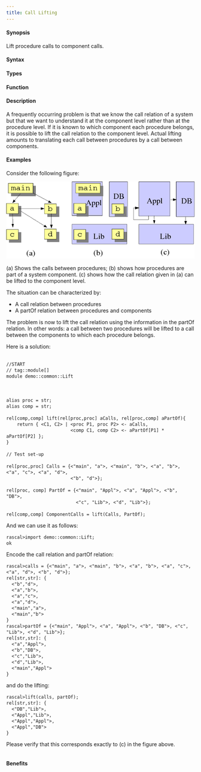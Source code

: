 ```yaml
---
title: Call Lifting
---
```


#### Synopsis

Lift procedure calls to component calls.

#### Syntax

#### Types

#### Function

#### Description

A frequently occurring problem is that we know the call relation of a system but that we want to understand it at the component level rather than at the procedure level. If it is known to which component each procedure belongs, it is possible to lift the call relation to the component level. Actual lifting amounts to translating each call between procedures by a call between components. 

#### Examples

Consider the following figure:


![](/docs//assets/Recipes/Common/CallLifting/parts.png)


(a) Shows the calls between procedures;
(b) shows how procedures are part of a system component.
(c) shows how the call relation given in (a) can be lifted to the component level.

The situation can be characterized by:

*  A call relation between procedures
*  A partOf relation between procedures and components


The problem is now to lift the call relation using the information in the partOf relation.
In other words: a call between two procedures will be lifted to
a call between the components to which each procedure belongs.

Here is a solution:

```rascal

//START
// tag::module[]
module demo::common::Lift



alias proc = str;
alias comp = str;

rel[comp,comp] lift(rel[proc,proc] aCalls, rel[proc,comp] aPartOf){
	return { <C1, C2> | <proc P1, proc P2> <- aCalls, 
	                    <comp C1, comp C2> <- aPartOf[P1] * aPartOf[P2] };
}

// Test set-up

rel[proc,proc] Calls = {<"main", "a">, <"main", "b">, <"a", "b">, <"a", "c">, <"a", "d">, 
                        <"b", "d">};        

rel[proc, comp] PartOf = {<"main", "Appl">, <"a", "Appl">, <"b", "DB">, 
                          <"c", "Lib">, <"d", "Lib">};

rel[comp,comp] ComponentCalls = lift(Calls, PartOf);

```

And we can use it as follows:


```rascal-shell
rascal>import demo::common::Lift;
ok
```
Encode the call relation and partOf relation:

```rascal-shell
rascal>calls = {<"main", "a">, <"main", "b">, <"a", "b">, <"a", "c">, <"a", "d">, <"b", "d">};        
rel[str,str]: {
  <"b","d">,
  <"a","b">,
  <"a","c">,
  <"a","d">,
  <"main","a">,
  <"main","b">
}
rascal>partOf = {<"main", "Appl">, <"a", "Appl">, <"b", "DB">, <"c", "Lib">, <"d", "Lib">};
rel[str,str]: {
  <"a","Appl">,
  <"b","DB">,
  <"c","Lib">,
  <"d","Lib">,
  <"main","Appl">
}
```
and do the lifting:

```rascal-shell
rascal>lift(calls, partOf);
rel[str,str]: {
  <"DB","Lib">,
  <"Appl","Lib">,
  <"Appl","Appl">,
  <"Appl","DB">
}
```
Please verify that this corresponds exactly to (c) in the figure above.

```rascal-shell
```

#### Benefits


